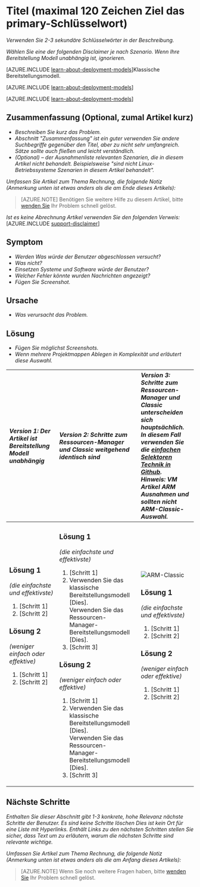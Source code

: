 <properties
   pageTitle="Seitentitel in der Browser-Registerkarte und Suchergebnissen angezeigt"
   description="Artikelbeschreibung, Zielseiten und die meisten Suchergebnisse angezeigt werden"
   services="service-name"
   documentationCenter="dev-center-name"
   authors="GitHub-alias-of-only-one-author"
   manager="manager-alias"
   editor=""
   tags="comma-separates-additional-tags-if-required"/>

<tags
   ms.service="required"
   ms.devlang="may be required"
   ms.topic="article"
   ms.tgt_pltfrm="may be required"
   ms.workload="required"
   ms.date="mm/dd/yyyy"
   ms.author="Your MSFT alias or your full email address;semicolon separates two or more"/>

# <a name="title-maximum-120-characters-target-the-primary-keyword"></a>Titel (maximal 120 Zeichen Ziel das primary-Schlüsselwort)

_Verwenden Sie 2-3 sekundäre Schlüsselwörter in der Beschreibung._

_Wählen Sie eine der folgenden Disclaimer je nach Szenario. Wenn Ihre Bereitstellung Modell unabhängig ist, ignorieren._

[AZURE.INCLUDE [learn-about-deployment-models](../../includes/learn-about-deployment-models-rm-include.md)]Klassische Bereitstellungsmodell.

[AZURE.INCLUDE [learn-about-deployment-models](../../includes/learn-about-deployment-models-classic-include.md)]

[AZURE.INCLUDE [learn-about-deployment-models](../../learn-about-deployment-models-both-include.md)]

## <a name="summary-optional-especially-when-the-article-is-short"></a>Zusammenfassung (Optional, zumal Artikel kurz)

- _Beschreiben Sie kurz das Problem._
- _Abschnitt "Zusammenfassung" ist ein guter verwenden Sie andere Suchbegriffe gegenüber den Titel, aber zu nicht sehr umfangreich. Sätze sollte auch fließen und leicht verständlich._
- _(Optional) – der Ausnahmenliste relevanten Szenarien, die in diesem Artikel nicht behandelt. Beispielsweise "sind nicht Linux-Betriebssysteme Szenarien in diesem Artikel behandelt"._

_Umfassen Sie Artikel zum Thema Rechnung, die folgende Notiz (Anmerkung unten ist etwas anders als die am Ende dieses Artikels):_
> [AZURE.NOTE] Benötigen Sie weitere Hilfe zu diesem Artikel, bitte [wenden Sie](https://portal.azure.com/?#blade/Microsoft_Azure_Support/HelpAndSupportBlade) Ihr Problem schnell gelöst.

_Ist es keine Abrechnung Artikel verwenden Sie den folgenden Verweis:_
[AZURE.INCLUDE [support-disclaimer](../../includes/support-disclaimer.md)]

## <a name="symptom"></a>Symptom

- _Werden Was würde der Benutzer abgeschlossen versucht?_
- _Was nicht?_
- _Einsetzen Systeme und Software würde der Benutzer?_
- _Welcher Fehler könnte wurden Nachrichten angezeigt?_
- _Fügen Sie Screenshot._

## <a name="cause"></a>Ursache

- _Was verursacht das Problem._

## <a name="solution"></a>Lösung

- _Fügen Sie möglichst Screenshots._
- _Wenn mehrere Projektmappen Ablegen in Komplexität und erläutert diese Auswahl._

| <em>Version 1: Der Artikel ist Bereitstellung Modell unabhängig</em> | <em>Version 2: Schritte zum Ressourcen-Manager und Classic weitgehend identisch sind</em> | <em>Version 3: Schritte zum Ressourcen-Manager und Classic unterscheiden sich hauptsächlich. <br />In diesem Fall verwenden Sie die <a href="https://github.com/Azure/azure-content-pr/blob/master/contributor-guide/custom-markdown-extensions.md#simple-selectors">einfachen Selektoren Technik in Github</a>. <br />Hinweis: VM Artikel ARM Ausnahmen und sollten nicht ARM-Classic-Auswahl.</em> |
|:------------------------------------------------------|:-----------------------------------------------------------|:----------------------------------------------------------------------------------------------------------------------------------------------------------------------------|
| <p><h3>Lösung 1</h3><em>(die einfachste und effektivste)</em></p><ol><li>[Schritt 1]</li><li>[Schritt 2]</li></ol><p><h3>Lösung 2</h3><em>(weniger einfach oder effektive)</em></p><ol><li>[Schritt 1]</li><li>[Schritt 2]</li></ol><br /><br /><br /><br /><br /><br /><br /><br /> | <p><h3>Lösung 1</h3><em>(die einfachste und effektivste)</em></p><ol><li>[Schritt 1]</li><li>Verwenden Sie das klassische Bereitstellungsmodell [Dies].<br />Verwenden Sie das Ressourcen-Manager-Bereitstellungsmodell [Dies].</li><li>[Schritt 3]</li></ol><p><h3>Lösung 2</h3><em>(weniger einfach oder effektive)</em></p><ol><li>[Schritt 1]</li><li>Verwenden Sie das klassische Bereitstellungsmodell [Dies].<br />Verwenden Sie das Ressourcen-Manager-Bereitstellungsmodell [Dies].</li><li>[Schritt 3]</li></ol> | <img src="media/markdown-template-for-support-articles-symptom-cause-resolution/rm-classic.png" alt="ARM-Classic"><p><h3>Lösung 1</h3><em>(die einfachste und effektivste)</em></p><ol><li>[Schritt 1]</li><li>[Schritt 2]</li></ol><p><h3>Lösung 2</h3><em>(weniger einfach oder effektive)</em></p><ol><li>[Schritt 1]</li><li>[Schritt 2]</li></ol><br /><br /><br /><br /> |

## <a name="next-steps"></a>Nächste Schritte
_Enthalten Sie dieser Abschnitt gibt 1-3 konkrete, hohe Relevanz nächste Schritte der Benutzer. Es sind keine Schritte löschen Dies ist kein Ort für eine Liste mit Hyperlinks. Enthält Links zu den nächsten Schritten stellen Sie sicher, dass Text um zu erläutern, warum die nächsten Schritte sind relevante wichtige._

_Umfassen Sie Artikel zum Thema Rechnung, die folgende Notiz (Anmerkung unten ist etwas anders als die am Anfang dieses Artikels):_
> [AZURE.NOTE] Wenn Sie noch weitere Fragen haben, bitte [wenden Sie](https://portal.azure.com/?#blade/Microsoft_Azure_Support/HelpAndSupportBlade) Ihr Problem schnell gelöst.
